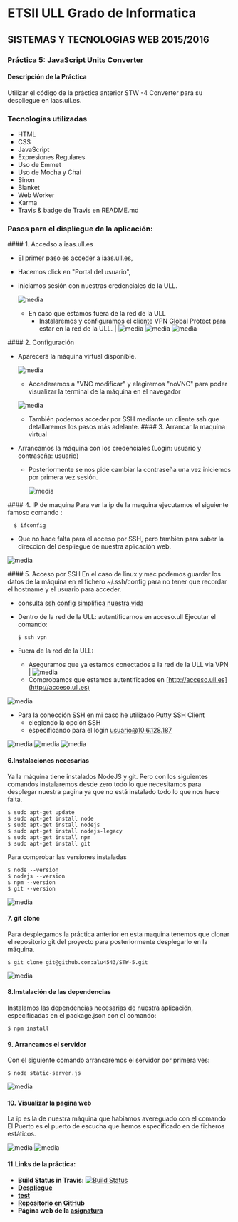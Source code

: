 # ETSII ULL Grado de Informatica
## SISTEMAS Y TECNOLOGIAS WEB 2015/2016
### Práctica 5: JavaScript Units Converter
#### Descripción de la Práctica
Utilizar el código de la práctica anterior STW -4 Converter para su despliegue en iaas.ull.es.
### Tecnologías utilizadas
* HTML
* CSS
* JavaScript
* Expresiones Regulares
* Uso de Emmet
* Uso de Mocha y Chai
* Sinon
* Blanket
* Web Worker
* Karma
* Travis & badge de Travis en README.md
### Pasos para el displiegue de la aplicación:
#### 1. Accedso a iaas.ull.es
* El primer paso es acceder a iaas.ull.es,
* Hacemos click en "Portal del usuario",
* iniciamos sesión con nuestras credenciales de la ULL.

  ![media](media/media1.PNG)

  * En caso que estamos fuera de la red de la ULL
    * Instalaremos y configuramos el cliente VPN Global Protect para estar en la red de la ULL. | ![media](media/media4.PNG)
    ![media](media/media2.PNG)  ![media](media/media3.PNG)

#### 2.  Configuración
* Aparecerá la máquina virtual disponible.

    ![media](media/media5.PNG)

  * Accederemos a "VNC modificar" y elegiremos "noVNC" para poder visualizar la terminal de la máquina en el navegador

  ![media](media/media6.PNG)

  * También podemos acceder por SSH mediante un cliente ssh que detallaremos los pasos más adelante.
#### 3. Arrancar la maquina virtual
* Arrancamos la máquina con los credenciales (Login: usuario y contraseña: usuario)
  * Posteriormente se nos pide cambiar la contraseña una vez iniciemos por primera vez sesión.

    ![media](media/media7.PNG)

#### 4. IP de maquina
Para ver la ip de la maquina ejecutamos el siguiente famoso comando :  

      $ ifconfig

* Que no hace falta para el acceso por SSH, pero tambien para saber la direccion del despliegue de nuestra aplicación web.

![media](media/media8.PNG)

#### 5. Acceso por SSH
En el caso de linux y mac podemos guardar los datos de la máquina en el fichero ~/.ssh/config para no tener que recordar el hostname y el usuario para acceder.
  * consulta [ssh config simplifica nuestra vida](http://rafael.bonifaz.ec/blog/2011/01/sshconfig-simplifica-nuestra-vida-con-ssh/)

* Dentro de la red de la ULL:
    autentificarnos en acceso.ull Ejecutar el comando:

      $ ssh vpn

* Fuera de la red de la ULL:
  * Aseguramos que ya estamos conectados a la red de la ULL via VPN | ![media](media/media4.PNG)
  * Comprobamos que estamos autentificados en [http://acceso.ull.es](http://acceso.ull.es)

![media](media/loginUll.PNG)

  * Para la conección SSH en mi caso he utilizado Putty SSH Client
    * elegiendo la opción SSH
    * especificando para el login usuario@10.6.128.187

![media](media/PuttySSH.PNG)  ![media](media/PuttySSH2.PNG)  ![media](media/PuttySSH3.PNG)

#### 6.Instalaciones necesarias
Ya la máquina tiene instalados NodeJS y git.
Pero con los siguientes comandos instalaremos desde zero todo lo que necesitamos para desplegar nuestra pagina ya que no está instalado todo lo que nos hace falta.

    $ sudo apt-get update
    $ sudo apt-get install node
    $ sudo apt-get install nodejs
    $ sudo apt-get install nodejs-legacy
    $ sudo apt-get install npm
    $ sudo apt-get install git

Para comprobar las versiones instaladas

    $ node --version
    $ nodejs --version
    $ npm --version
    $ git --version

![media](media/media10.PNG)

#### 7. git clone
Para desplegamos la práctica anterior en esta maquina tenemos que clonar el repositorio git del proyecto para posteriormente desplegarlo en la máquina.

    $ git clone git@github.com:alu4543/STW-5.git


![media](media/media11.PNG)

#### 8.Instalación de las dependencias
Instalamos las dependencias necesarias de nuestra aplicación, especificadas en el package.json con el comando:

    $ npm install

#### 9. Arrancamos el servidor
Con el siguiente comando arrancaremos el servidor por primera ves:

    $ node static-server.js

![media](media/media12.PNG)

#### 10. Visualizar la pagina web
La ip es la de nuestra máquina que habíamos avereguado con el comando  
El Puerto es el puerto de escucha que hemos especificado en de ficheros estáticos.

![media](media/media13.PNG)   ![media](media/media14.PNG)

#### 11.Links de la práctica:
* **Build Status in Travis:** [![Build Status](https://travis-ci.org/alu4543/STW-5.svg)](https://travis-ci.org/alu4543/STW-5)
* **[Despliegue](http://10.6.128.187:8080)**
* **[test](http://10.6.128.187:8080/test)**
* **[Repositorio en GitHub](https://github.com/alu4543/STW-5)**
* **Página web de la [asignatura](http://alu4543.github.io/)**
